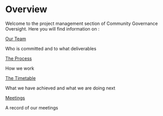 # Overview

Welcome to the project management section of Community Governance Oversight. Here you will find information on :&#x20;

[Our Team](https://quality-assurance-dao.gitbook.io/community-governance-oversight/project/team)

Who is committed and to what deliverables

[The Process](https://quality-assurance-dao.gitbook.io/community-governance-oversight/project/process)

How we work

[The Timetable](https://quality-assurance-dao.gitbook.io/community-governance-oversight/project/timetable)

What we have achieved and what we are doing next

[Meetings](https://quality-assurance-dao.gitbook.io/community-governance-oversight/project/meetings)

A record of our meetings
